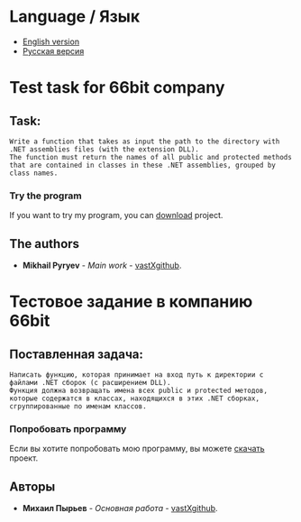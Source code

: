 ﻿# Language / Язык
* [English version](https://github.com/vastXgithub/test-task-66bit/blob/master/README.md#Test%20task%20for%2066bit%20company)
* [Русская версия](https://github.com/vastXgithub/test-task-66bit/blob/master/README.md#)
# Test task for 66bit company
## Task:
	Write a function that takes as input the path to the directory with .NET assemblies files (with the extension DLL).
	The function must return the names of all public and protected methods that are contained in classes in these .NET assemblies, grouped by class names.
### Try the program
If you want to try my program, you can [download](https://github.com/vastXgithub/test-task-66bit/archive/master.zip) project.
## The authors
* **Mikhail Pyryev** - *Main work* - [vastXgithub](https://github.com/vastXgithub).


# Тестовое задание в компанию 66bit
## Поставленная задача:
	Написать функцию, которая принимает на вход путь к директории с файлами .NET сборок (с расширением DLL).
	Функция должна возвращать имена всех public и protected методов, которые содержатся в классах, находящихся в этих .NET сборках, сгруппированные по именам классов.
### Попробовать программу
Если вы хотите попробовать мою программу, вы можете [скачать](https://github.com/vastXgithub/test-task-66bit/archive/master.zip) проект.
## Авторы
* **Михаил Пырьев** - *Основная работа* - [vastXgithub](https://github.com/vastXgithub).